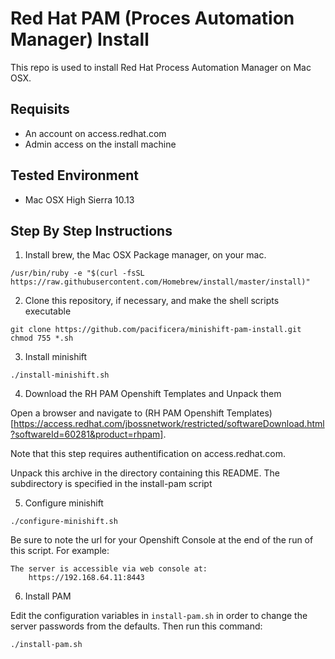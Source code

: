 # Red Hat PAM (Proces Automation Manager) Install

This repo is used to install Red Hat Process Automation Manager on Mac OSX.

## Requisits
* An account on access.redhat.com
* Admin access on the install machine

## Tested Environment
* Mac OSX High Sierra 10.13

## Step By Step Instructions

1. Install brew, the Mac OSX Package manager, on your mac.
```
/usr/bin/ruby -e "$(curl -fsSL https://raw.githubusercontent.com/Homebrew/install/master/install)"
```

2. Clone this repository, if necessary, and make the shell scripts executable
```
git clone https://github.com/pacificera/minishift-pam-install.git
chmod 755 *.sh
```

3. Install minishift
```
./install-minishift.sh
```

4. Download the RH PAM Openshift Templates and Unpack them

Open a browser and navigate to (RH PAM Openshift Templates)[https://access.redhat.com/jbossnetwork/restricted/softwareDownload.html?softwareId=60281&product=rhpam].

Note that this step requires authentification on access.redhat.com.

Unpack this archive in the directory containing this README.  The subdirectory is specified in the install-pam script

5. Configure minishift
```
./configure-minishift.sh
```

Be sure to note the url for your Openshift Console at the end of the run of this script.  For example:

```
The server is accessible via web console at:
    https://192.168.64.11:8443
```

6. Install PAM

Edit the configuration variables in `install-pam.sh` in order to change the server passwords from the defaults.  Then run this command:


```
./install-pam.sh
```
